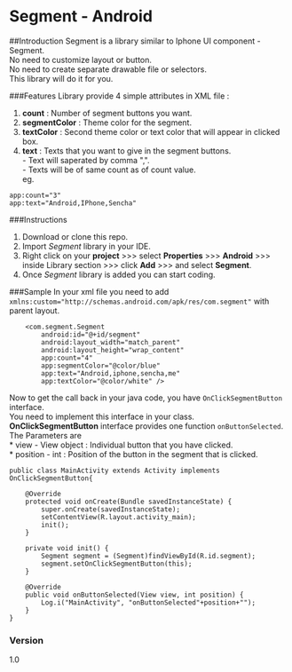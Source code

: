 # Segment - Android

##Introduction
Segment is a library similar to Iphone UI component - Segment.  
No need to customize layout or button.  
No need to create separate drawable file or selectors.  
This library will do it for you.  

###Features
Library provide 4 simple attributes in XML file :

1. **count**               : Number of segment buttons you want.
2. **segmentColor**        : Theme color for the segment.
3. **textColor**           : Second theme color or text color that will appear in clicked box.
4. **text**                : Texts that you want to give in the segment buttons.  
                                    - Text will saperated by comma ",".  
                                    - Texts will be of same count as of count value.  
                                     eg. 
``` 
app:count="3"
app:text="Android,IPhone,Sencha"
```

###Instructions 

1. Download or clone this repo.
2. Import *Segment* library in your IDE.
3. Right click on your **project** >>> select **Properties** >>> **Android** >>> inside Library section >>> click **Add** >>> and select **Segment**.
4. Once *Segment* library is added you can start coding.

###Sample
In your xml file you need to add `xmlns:custom="http://schemas.android.com/apk/res/com.segment"` with parent layout.  
```
    <com.segment.Segment
        android:id="@+id/segment"
        android:layout_width="match_parent"
        android:layout_height="wrap_content"
        app:count="4"
        app:segmentColor="@color/blue"
        app:text="Android,iphone,sencha,me"
        app:textColor="@color/white" />
```
Now to get the call back in your java code, you have `OnClickSegmentButton` interface.  
You need to implement this interface in your class.  
**OnClickSegmentButton** interface provides one function `onButtonSelected`.  
The Parameters are   
         * view - View object       : Individual button that you have clicked.  
         * position - int           : Position of the button in the segment that is clicked.  

```
public class MainActivity extends Activity implements OnClickSegmentButton{

	@Override
	protected void onCreate(Bundle savedInstanceState) {
		super.onCreate(savedInstanceState);
		setContentView(R.layout.activity_main);
		init();
	}

	private void init() {
		Segment segment = (Segment)findViewById(R.id.segment);
		segment.setOnClickSegmentButton(this);
	}

	@Override
	public void onButtonSelected(View view, int position) {
		Log.i("MainActivity", "onButtonSelected"+position+"");
	}
}
```

### Version
1.0
